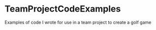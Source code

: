 # TeamProjectCodeExamples

Examples of code I wrote for use in a team project to create a golf game
